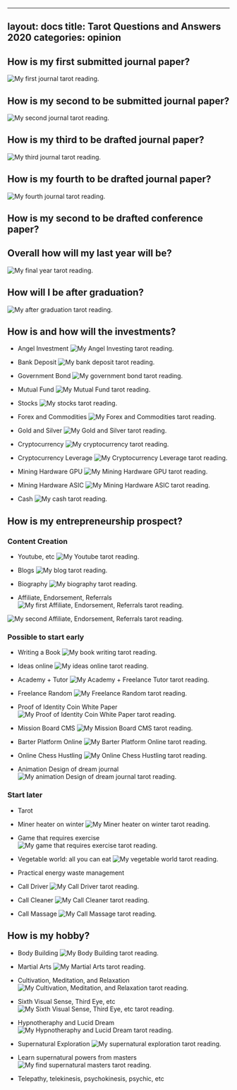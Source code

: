  ---
layout: docs
title: Tarot Questions and Answers 2020
categories: opinion
---

## How is my first submitted journal paper?

![My first journal tarot reading.](https://404store.com/2020/01/17/Howismyfirstjournal.jpg)

## How is my second to be submitted journal paper?

![My second journal tarot reading.](https://404store.com/2020/01/17/Howismysecondjournal.jpg)

## How is my third to be drafted journal paper?

![My third journal tarot reading.](https://404store.com/2020/01/17/Howismythirdjournal.jpg)

## How is my fourth to be drafted journal paper?

![My fourth journal tarot reading.](https://404store.com/2020/01/17/Howismyfourthjournal.jpg)

## How is my second to be drafted conference paper?

## Overall how will my last year will be?

![My final year tarot reading.](https://404store.com/2020/01/17/Howwillmyfinalyear.jpg)

## How will I be after graduation?

![My after graduation tarot reading.](https://404store.com/2020/01/17/Howwillaftermyfinalyear.jpg)

## How is and how will the investments?

*   Angel Investment
![My Angel Investing tarot reading.](https://404store.com/2020/01/17/Howismyangelinvestment.jpg)

*   Bank Deposit
![My bank deposit tarot reading.](https://404store.com/2020/01/17/Howismybankdeposit.jpg)

*   Government Bond
![My government bond tarot reading.](https://404store.com/2020/01/17/Howismygovernmentbond.jpg)

*   Mutual Fund
![My Mutual Fund tarot reading.](https://404store.com/2020/01/17/Howismyprospectinmutualfund.jpg)

*   Stocks
![My stocks tarot reading.](https://404store.com/2020/01/17/Howismyprospectinstocks.jpg)

*   Forex and Commodities
![My Forex and Commodities tarot reading.](https://404store.com/2020/01/17/Howismyprospectinforexandcommodities.jpg)

*   Gold and Silver
![My Gold and Silver tarot reading.](https://404store.com/2020/01/17/Howismyprospectingoldandpreciousmetals.jpg)

*   Cryptocurrency
![My cryptocurrency tarot reading.](https://404store.com/2020/01/17/Howismycryptocurrencyinvestment.jpg)

*   Cryptocurrency Leverage
![My Cryptocurrency Leverage tarot reading.](https://404store.com/2020/01/17/Howismyprospectincryptocurrencyleverage.jpg)

*   Mining Hardware GPU
![My Mining Hardware GPU tarot reading.](https://404store.com/2020/01/17/HowismyprospectinGPUmining.jpg)

*   Mining Hardware ASIC
![My Mining Hardware ASIC tarot reading.](https://404store.com/2020/01/17/HowismyprospectinASICmining.jpg)

*   Cash
![My cash tarot reading.](https://404store.com/2020/01/17/OrshouldIjustholdcash.jpg)

## How is my entrepreneurship prospect?

### Content Creation

*   Youtube, etc
![My Youtube tarot reading.](https://404store.com/2020/01/17/Howismyyoutubeetchobby.jpg)

*   Blogs
![My blog tarot reading.](https://404store.com/2020/01/17/Howismybloghobby.jpg)

*   Biography
![My biography tarot reading.](https://404store.com/2020/01/17/Howismybiographyonline.jpg)

*   Affiliate, Endorsement, Referrals
![My first Affiliate, Endorsement, Referrals tarot reading.](https://404store.com/2020/01/17/Howwillmyaffiliateendorsementrefferalbusiness1.jpg)

![My second Affiliate, Endorsement, Referrals tarot reading.](https://404store.com/2020/01/17/Howwillmyaffiliateendorsementrefferalbusiness2.jpg)

### Possible to start early

*   Writing a Book
![My book writing tarot reading.](https://404store.com/2020/01/17/Iwillcompilemycontentsandwriteabook.jpg)

*   Ideas online
![My ideas online tarot reading.](https://404store.com/2020/01/17/Makinganideaplatformonline.jpg)

*   Academy + Tutor
![My Academy + Freelance Tutor tarot reading.](https://404store.com/2020/01/17/Iwillbuildanonlineacademyandfreelancetutor.jpg)

*   Freelance Random
![My Freelance Random tarot reading.](https://404store.com/2020/01/17/FreelanceTarot.jpg)

*   Proof of Identity Coin White Paper
![My Proof of Identity Coin White Paper tarot reading.](https://404store.com/2020/01/17/Iwillwriteproofofidentitycoinwhitepaper.jpg)

*   Mission Board CMS
![My Mission Board CMS tarot reading.](https://404store.com/2020/01/17/IwillbuildMissionBoardCMS.jpg)

*   Barter Platform Online
![My Barter Platform Online tarot reading.](https://404store.com/2020/01/17/IwillbuildBarterPlatformOnline.jpg)

*   Online Chess Hustling
![My Online Chess Hustling tarot reading.](https://404store.com/2020/01/17/Iwillbuildonlinechesshustlingetcfffb5.jpg)

*   Animation Design of dream journal
![My animation Design of dream journal tarot reading.](https://404store.com/2020/01/17/Iwillanimizemydreamjournaletc.jpg)

### Start later

*   Tarot
*   Miner heater on winter
![My Miner heater on winter tarot reading.](https://404store.com/2020/01/17/Workonaminerheaterproduct.jpg)

*   Game that requires exercise
![My game that requires exercise tarot reading.](https://404store.com/2020/01/17/Createavideogamesthatrequiresexercise.jpg)

*   Vegetable world: all you can eat
![My vegetable world tarot reading.](https://404store.com/2020/01/17/Openanallyoucaneatvegetableworldrestaurant.jpg)

*   Practical energy waste management
*   Call Driver
![My Call Driver tarot reading.](https://404store.com/2020/01/17/Parttimecalldriver.jpg)

*   Call Cleaner
![My Call Cleaner tarot reading.](https://404store.com/2020/01/17/Parttimecallcleaner.jpg)

*   Call Massage
![My Call Massage tarot reading.](https://404store.com/2020/01/17/Parttimecallmassage.jpg)

## How is my hobby?

*   Body Building
![My Body Building tarot reading.](https://404store.com/2020/01/17/Bodybuildinghobby.jpg)

*   Martial Arts
![My Martial Arts tarot reading.](https://404store.com/2020/01/17/Martialartshobby.jpg)

*   Cultivation, Meditation, and Relaxation
![My Cultivation, Meditation, and Relaxation tarot reading.](https://404store.com/2020/01/17/CultivationMeditationRelaxationhobby.jpg)

*   Sixth Visual Sense, Third Eye, etc
![My Sixth Visual Sense, Third Eye, etc tarot reading.](https://404store.com/2020/01/17/Sixthsenseandthirdeyehobby.jpg)

*   Hypnotheraphy and Lucid Dream
![My Hypnotheraphy and Lucid Dream tarot reading.](https://404store.com/2020/01/17/Hypnotherapyandluciddreamhobby.jpg)

*   Supernatural Exploration
![My supernatural exploration tarot reading.](https://404store.com/2020/01/17/Supernaturalexplorationhobby.jpg)

*   Learn supernatural powers from masters
![My find supernatural masters tarot reading.](https://404store.com/2020/01/17/Seekamasterinsupernaturalpowers.jpg)

*   Telepathy, telekinesis, psychokinesis, psychic, etc
